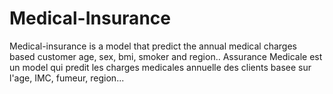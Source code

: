 # Medical-Insurance
Medical-insurance is a model that predict the annual medical charges based customer age, sex, bmi, smoker and region..
Assurance Medicale est un model qui predit les charges medicales annuelle des clients basee sur l'age,
IMC, fumeur, region...

